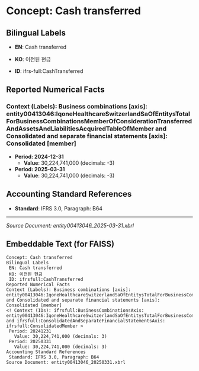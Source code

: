 # Concept: Cash transferred

## Bilingual Labels
- **EN**: Cash transferred
- **KO**: 이전된 현금

- **ID**: ifrs-full:CashTransferred

## Reported Numerical Facts

### **Context (Labels): Business combinations [axis]: entity00413046:IqoneHealthcareSwitzerlandSaOfEntitysTotalForBusinessCombinationsMemberOfConsiderationTransferredAndAssetsAndLiabilitiesAcquiredTableOfMember and Consolidated and separate financial statements [axis]: Consolidated [member]**
<!-- Context (IDs): ifrs-full:BusinessCombinationsAxis: entity00413046:IqoneHealthcareSwitzerlandSaOfEntitysTotalForBusinessCombinationsMemberOfConsiderationTransferredAndAssetsAndLiabilitiesAcquiredTableOfMember and ifrs-full:ConsolidatedAndSeparateFinancialStatementsAxis: ifrs-full:ConsolidatedMember -->
- **Period: 2024-12-31**
  - **Value**: 30,224,741,000 (decimals: -3)
- **Period: 2025-03-31**
  - **Value**: 30,224,741,000 (decimals: -3)

## Accounting Standard References
- **Standard**: IFRS 3.0, Paragraph: B64

---
*Source Document: entity00413046_2025-03-31.xbrl*
## Embeddable Text (for FAISS)
```text
Concept: Cash transferred
Bilingual Labels
 EN: Cash transferred
 KO: 이전된 현금
 ID: ifrsfull:CashTransferred
Reported Numerical Facts
Context (Labels): Business combinations [axis]: entity00413046:IqoneHealthcareSwitzerlandSaOfEntitysTotalForBusinessCombinationsMemberOfConsiderationTransferredAndAssetsAndLiabilitiesAcquiredTableOfMember and Consolidated and separate financial statements [axis]: Consolidated [member]
<! Context (IDs): ifrsfull:BusinessCombinationsAxis: entity00413046:IqoneHealthcareSwitzerlandSaOfEntitysTotalForBusinessCombinationsMemberOfConsiderationTransferredAndAssetsAndLiabilitiesAcquiredTableOfMember and ifrsfull:ConsolidatedAndSeparateFinancialStatementsAxis: ifrsfull:ConsolidatedMember >
 Period: 20241231
   Value: 30,224,741,000 (decimals: 3)
 Period: 20250331
   Value: 30,224,741,000 (decimals: 3)
Accounting Standard References
 Standard: IFRS 3.0, Paragraph: B64
Source Document: entity00413046_20250331.xbrl
```